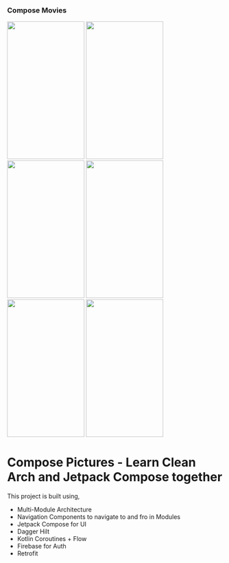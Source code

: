 ### Compose Movies
<img src="https://github.com/hi-manshu/ComposePictures/blob/master/art/1splash.png"  width="180" height="320" > <img src="https://github.com/hi-manshu/ComposePictures/blob/master/art/2login.png"  width="180" height="320" > <img src="https://github.com/hi-manshu/ComposePictures/blob/master/art/3landing.png"  width="180" height="320" > <img src="https://github.com/hi-manshu/ComposePictures/blob/master/art/3.1doubletab.png"  width="180" height="320" > <img src="https://github.com/hi-manshu/ComposePictures/blob/master/art/4profile.png"  width="180" height="320" > <img src="https://github.com/hi-manshu/ComposePictures/blob/master/art/5editprofile.png"  width="180" height="320" >

# Compose Pictures - Learn Clean Arch and Jetpack Compose together

This project is built using,
* Multi-Module Architecture
* Navigation Components to navigate to and fro in Modules
* Jetpack Compose for UI
* Dagger Hilt
* Kotlin Coroutines + Flow
* Firebase for Auth
* Retrofit
